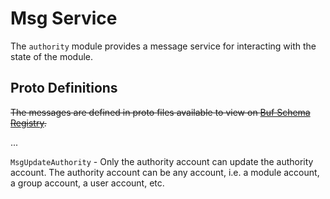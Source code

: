 # Msg Service

The `authority` module provides a message service for interacting with the state of the module.

## Proto Definitions

~~The messages are defined in proto files available to view on [Buf Schema Registry](https://buf.build/chora/authority).~~

<!-- listed alphabetically -->

...

`MsgUpdateAuthority` - Only the authority account can update the authority account. The authority account can be any account, i.e. a module account, a group account, a user account, etc.
